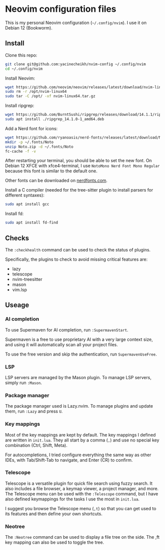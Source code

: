 # Neovim configuration files

This is my personal Neovim configuration (`~/.config/nvim`). I use it on Debian 12 (Bookworm).

## Install

Clone this repo:
```sh
git clone git@github.com:yacinecheikh/nvim-config ~/.config/nvim
cd ~/.config/nvim
```


Install Neovim:
```sh
wget https://github.com/neovim/neovim/releases/latest/download/nvim-linux64.tar.gz
sudo rm -r /opt/nvim-linux64
sudo tar -C /opt/ -xf nvim-linux64.tar.gz
```


Install ripgrep:
```sh
wget https://github.com/BurntSushi/ripgrep/releases/download/14.1.1/ripgrep_14.1.1-1_amd64.deb
sudo apt install ./ripgrep_14.1.0-1_amd64.deb
```

Add a Nerd font for icons:
```sh
wget https://github.com/ryanoasis/nerd-fonts/releases/latest/download/Noto.zip
mkdir -p ~/.fonts/Noto
unzip Noto.zip -d ~/.fonts/Noto
fc-cache -f -v
```
After restarting your terminal, you should be able to set the new font.
On Debian 12 XFCE with xfce4-terminal, I use `NotoMono Nerd Font Mono Regular` because this font is similar to the default one.

Other fonts can be downloaded on [nerdfonts.com](https://www.nerdfonts.com/).


Install a C compiler (needed for the tree-sitter plugin to install parsers for different syntaxes):
```sh
sudo apt install gcc
```

Install fd:
```sh
sudo apt install fd-find
```


[comment]: # (
Global:
sudo mkdir /usr/local/share/fonts/JetBrainsMono
sudo tar -C /usr/local/share/fonts/JetBrainsMono -xf JetBrainsMono.tar.xz
)

[comment]: # (
Local:
mkdir -p ~/.fonts/JetBrainsMono
tar -C ~/.fonts/JetBrainsMono/ -xf JetBrainsMono.tar.xz
)

[comment]: # (
mkdir ~/.fonts/NerdFontsSymbolsOnly
unzip NerdFontsSymbolsOnly.zip -d ~/.fonts/NerdFontsSymbolsOnly/
)
[comment]: # (
Same for Noto
)

## Checks

The `:checkhealth` command can be used to check the status of plugins.

Specifically, the plugins to check to avoid missing critical features are:
- lazy
- telescope
- nvim-treesitter
- mason
- vim.lsp




## Useage

### AI completion

To use Supermaven for AI completion, run `:SupermavenStart`.

Supermaven is a free to use proprietary AI with a very large context size, and using it will automatically scan all your project files.

To use the free version and skip the authentication, run `SupermavenUseFree`.


### LSP

LSP servers are managed by the Mason plugin. To manage LSP servers, simply run `:Mason`.


### Package manager

The package manager used is Lazy.nvim. To manage plugins and update them, run `:Lazy` and press `U`.

### Key mappings

Most of the key mappings are kept by default. The key mappings I defined are written in `init.lua`. They all start by a comma (`,`) and use no special key combination (Ctrl, Shift, Meta).

For autocompletions, I tried configure everything the same way as other IDEs, with Tab/Shift-Tab to navigate, and Enter (CR) to confirm.

### Telescope

Telescope is a versatile plugin for quick file search using fuzzy search. It also includes a file browser, a keymap viewer, a project manager, and more.
The Telescope menu can be used with the `:Telescope` command, but I have also defined keymappings for the tasks I use the most in `init.lua`.

I suggest you browse the Telescope menu (`,t`) so that you can get used to its features and then define your own shortcuts.

### Neotree

The `:Neotree` command can be used to display a file tree on the side.
The ,ft key mapping can also be used to toggle the tree.


